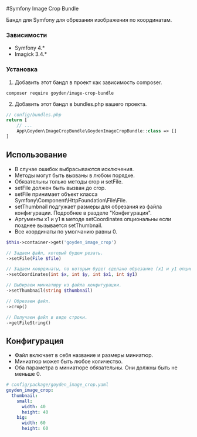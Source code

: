 #Symfony Image Crop Bundle

Бандл для Symfony для обрезания изображения по координатам.
 
### Зависимости 

* Symfony 4.*
* Imagick 3.4.*

### Установка

1. Добавить этот бандл в проект как зависимость composer.
```
composer require goyden/image-crop-bundle
```
2. Добавить этот бандл в bundles.php вашего проекта.
```php
// config/bundles.php
return [
    // ...
    App\Goyden\ImageCropBundle\GoydenImageCropBundle::class => []
]
```

## Использование

* В случае ошибок выбрасываются исключения.
* Методы могут быть вызваны в любом порядке.
* Обязательны только методы crop и setFile.
* setFile должен быть вызван до crop.
* setFile принимает объект класса Symfony\Component\HttpFoundation\File\File.
* setThumbnail подгужает размеры для обрезания из файла конфигурации. Подробнее в разделе "Конфигурация".
* Аргументы x1 и y1 в методе setCoordinates опциональны если позднее вызывается setThumbnail.
* Все координаты по умолчанию равны 0.

```php
$this->container->get('goyden_image_crop')

// Задаем файл, который будем резать.
->setFile(File $file)

// Задаем координаты, по которым будет сделано обрезание (x1 и y1 опциональны).
->setCoordinates(int $x, int $y, int $x1, int $y1)

// Выбираем миниатюру из файла конфигурации.
->setThumbnail(string $thumbnail)

// Обрезаем файл.
->crop()

// Получаем файл в виде строки.
->getFileString()
```

## Конфигурация

* Файл включает в себя название и размеры миниатюр.
* Миниатюр может быть любое количество.
* Оба параметра в миниатюре обязательны. Они должны быть не меньше 0. 

```yaml
# config/package/goyden_image_crop.yaml
goyden_image_crop:
  thumbnail:
    small:
      width: 40
      height: 40
    big:
      width: 60
      height: 60
```